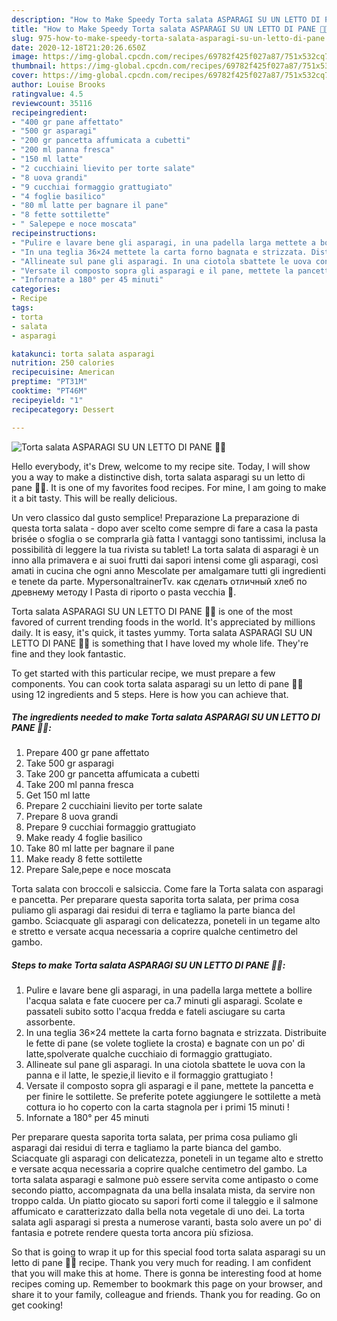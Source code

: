 ```yaml
---
description: "How to Make Speedy Torta salata ASPARAGI SU UN LETTO DI PANE 🍞🌱"
title: "How to Make Speedy Torta salata ASPARAGI SU UN LETTO DI PANE 🍞🌱"
slug: 975-how-to-make-speedy-torta-salata-asparagi-su-un-letto-di-pane
date: 2020-12-18T21:20:26.650Z
image: https://img-global.cpcdn.com/recipes/69782f425f027a87/751x532cq70/torta-salata-asparagi-su-un-letto-di-pane-🍞🌱-recipe-main-photo.jpg
thumbnail: https://img-global.cpcdn.com/recipes/69782f425f027a87/751x532cq70/torta-salata-asparagi-su-un-letto-di-pane-🍞🌱-recipe-main-photo.jpg
cover: https://img-global.cpcdn.com/recipes/69782f425f027a87/751x532cq70/torta-salata-asparagi-su-un-letto-di-pane-🍞🌱-recipe-main-photo.jpg
author: Louise Brooks
ratingvalue: 4.5
reviewcount: 35116
recipeingredient:
- "400 gr pane affettato"
- "500 gr asparagi"
- "200 gr pancetta affumicata a cubetti"
- "200 ml panna fresca"
- "150 ml latte"
- "2 cucchiaini lievito per torte salate"
- "8 uova grandi"
- "9 cucchiai formaggio grattugiato"
- "4 foglie basilico"
- "80 ml latte per bagnare il pane"
- "8 fette sottilette"
- " Salepepe e noce moscata"
recipeinstructions:
- "Pulire e lavare bene gli asparagi, in una padella larga mettete a bollire l&#39;acqua salata e fate cuocere per ca.7 minuti gli asparagi. Scolate e passateli subito sotto l&#39;acqua fredda e fateli asciugare su carta assorbente."
- "In una teglia 36×24 mettete la carta forno bagnata e strizzata. Distribuite le fette di pane (se volete togliete la crosta) e bagnate con un po&#39; di latte,spolverate qualche cucchiaio di formaggio grattugiato."
- "Allineate sul pane gli asparagi. In una ciotola sbattete le uova con la panna e il latte, le spezie,il lievito e il formaggio grattugiato !"
- "Versate il composto sopra gli asparagi e il pane, mettete la pancetta e per finire le sottilette. Se preferite potete aggiungere le sottilette a metà cottura io ho coperto con la carta stagnola per i primi 15 minuti !"
- "Infornate a 180° per 45 minuti"
categories:
- Recipe
tags:
- torta
- salata
- asparagi

katakunci: torta salata asparagi 
nutrition: 250 calories
recipecuisine: American
preptime: "PT31M"
cooktime: "PT46M"
recipeyield: "1"
recipecategory: Dessert

---
```



![Torta salata ASPARAGI SU UN LETTO DI PANE 🍞🌱](https://img-global.cpcdn.com/recipes/69782f425f027a87/751x532cq70/torta-salata-asparagi-su-un-letto-di-pane-🍞🌱-recipe-main-photo.jpg)

Hello everybody, it's Drew, welcome to my recipe site. Today, I will show you a way to make a distinctive dish, torta salata asparagi su un letto di pane 🍞🌱. It is one of my favorites food recipes. For mine, I am going to make it a bit tasty. This will be really delicious.

Un vero classico dal gusto semplice! Preparazione La preparazione di questa torta salata - dopo aver scelto come sempre di fare a casa la pasta brisée o sfoglia o se comprarla già fatta I vantaggi sono tantissimi, inclusa la possibilità di leggere la tua rivista su tablet! La torta salata di asparagi è un inno alla primavera e ai suoi frutti dai sapori intensi come gli asparagi, così amati in cucina che ogni anno Mescolate per amalgamare tutti gli ingredienti e tenete da parte. MypersonaltrainerTv. как сделать отличный хлеб по древнему методу I Pasta di riporto o pasta vecchia 🍞.

Torta salata ASPARAGI SU UN LETTO DI PANE 🍞🌱 is one of the most favored of current trending foods in the world. It's appreciated by millions daily. It is easy, it's quick, it tastes yummy. Torta salata ASPARAGI SU UN LETTO DI PANE 🍞🌱 is something that I have loved my whole life. They're fine and they look fantastic.


To get started with this particular recipe, we must prepare a few components. You can cook torta salata asparagi su un letto di pane 🍞🌱 using 12 ingredients and 5 steps. Here is how you can achieve that.

<!--inarticleads1-->

##### The ingredients needed to make Torta salata ASPARAGI SU UN LETTO DI PANE 🍞🌱:

1. Prepare 400 gr pane affettato
1. Take 500 gr asparagi
1. Take 200 gr pancetta affumicata a cubetti
1. Take 200 ml panna fresca
1. Get 150 ml latte
1. Prepare 2 cucchiaini lievito per torte salate
1. Prepare 8 uova grandi
1. Prepare 9 cucchiai formaggio grattugiato
1. Make ready 4 foglie basilico
1. Take 80 ml latte per bagnare il pane
1. Make ready 8 fette sottilette
1. Prepare  Sale,pepe e noce moscata


Torta salata con broccoli e salsiccia. Come fare la Torta salata con asparagi e pancetta. Per preparare questa saporita torta salata, per prima cosa puliamo gli asparagi dai residui di terra e tagliamo la parte bianca del gambo. Sciacquate gli asparagi con delicatezza, poneteli in un tegame alto e stretto e versate acqua necessaria a coprire qualche centimetro del gambo. 

<!--inarticleads2-->

##### Steps to make Torta salata ASPARAGI SU UN LETTO DI PANE 🍞🌱:

1. Pulire e lavare bene gli asparagi, in una padella larga mettete a bollire l&#39;acqua salata e fate cuocere per ca.7 minuti gli asparagi. Scolate e passateli subito sotto l&#39;acqua fredda e fateli asciugare su carta assorbente.
1. In una teglia 36×24 mettete la carta forno bagnata e strizzata. Distribuite le fette di pane (se volete togliete la crosta) e bagnate con un po&#39; di latte,spolverate qualche cucchiaio di formaggio grattugiato.
1. Allineate sul pane gli asparagi. In una ciotola sbattete le uova con la panna e il latte, le spezie,il lievito e il formaggio grattugiato !
1. Versate il composto sopra gli asparagi e il pane, mettete la pancetta e per finire le sottilette. Se preferite potete aggiungere le sottilette a metà cottura io ho coperto con la carta stagnola per i primi 15 minuti !
1. Infornate a 180° per 45 minuti


Per preparare questa saporita torta salata, per prima cosa puliamo gli asparagi dai residui di terra e tagliamo la parte bianca del gambo. Sciacquate gli asparagi con delicatezza, poneteli in un tegame alto e stretto e versate acqua necessaria a coprire qualche centimetro del gambo. La torta salata asparagi e salmone può essere servita come antipasto o come secondo piatto, accompagnata da una bella insalata mista, da servire non troppo calda. Un piatto giocato su sapori forti come il taleggio e il salmone affumicato e caratterizzato dalla bella nota vegetale di uno dei. La torta salata agli asparagi si presta a numerose varanti, basta solo avere un po&#39; di fantasia e potrete rendere questa torta ancora più sfiziosa. 

So that is going to wrap it up for this special food torta salata asparagi su un letto di pane 🍞🌱 recipe. Thank you very much for reading. I am confident that you will make this at home. There is gonna be interesting food at home recipes coming up. Remember to bookmark this page on your browser, and share it to your family, colleague and friends. Thank you for reading. Go on get cooking!
